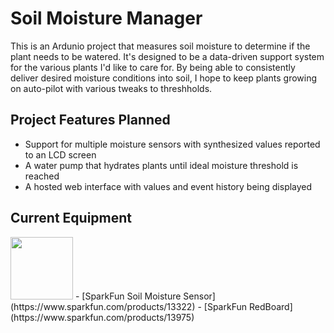 # Soil Moisture Manager
This is an Ardunio project that measures soil moisture to determine if the plant needs to be watered. It's designed to be a data-driven support system for the various plants I'd like to care for. By being able to consistently deliver desired moisture conditions into soil, I hope to keep plants growing on auto-pilot with various tweaks to threshholds.

## Project Features Planned
- Support for multiple moisture sensors with synthesized values reported to an LCD screen
- A water pump that hydrates plants until ideal moisture threshold is reached
- A hosted web interface with values and event history being displayed

## Current Equipment
<img src="https://cdn.sparkfun.com//assets/parts/1/1/7/2/2/13975-01.jpg" width="100"/>
- [SparkFun Soil Moisture Sensor](https://www.sparkfun.com/products/13322)
- [SparkFun RedBoard](https://www.sparkfun.com/products/13975)

